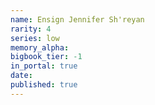 ```yaml
---
name: Ensign Jennifer Sh'reyan
rarity: 4
series: low
memory_alpha:
bigbook_tier: -1
in_portal: true
date:
published: true
---
```



